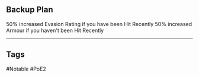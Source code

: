 ## Backup Plan
50% increased Evasion Rating if you have been Hit Recently
50% increased Armour if you haven't been Hit Recently

---
## Tags
#Notable
#PoE2
